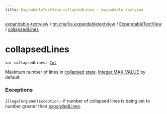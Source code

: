 ```yaml
---
title: ExpandableTextView.collapsedLines - expandable-textview
---
```


[expandable-textview](../../index.html) / [tm.charlie.expandabletextview](../index.html) / [ExpandableTextView](index.html) / [collapsedLines](.)

# collapsedLines

`var collapsedLines: `[`Int`](https://kotlinlang.org/api/latest/jvm/stdlib/kotlin/-int/index.html)

Maximum number of lines in [collapsed](-state/-collapsed.html) [state](state.html). [Integer.MAX_VALUE](https://developer.android.com/reference/java/lang/Integer.html#MAX_VALUE) by default.

### Exceptions

`IllegalArgumentException` - if number of collapsed lines is being set to number greater than [expandedLines](expanded-lines.html).